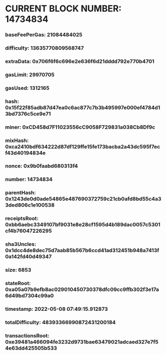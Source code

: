 # CURRENT BLOCK NUMBER: 14734834

### baseFeePerGas: 21084484025
### difficulty: 13635770809568747
### extraData: 0x706f6f6c696e2e636f6d21dddd792e770b4701
### gasLimit: 29970705
### gasUsed: 1312165
### hash: 0x15f22f85adb87d47ea0c6ac877c7b3b495997e000ef4784d13bd7376c5ce9e71
### miner: 0xCD458d7F11023556cC9058F729831a038Cb8Df9c
### mixHash: 0xca2410bdf634222d87df129ffe15fe173bacba2a43dc595f7ecf43d40194834e
### nonce: 0x9b0faabd680313f4
### number: 14734834
### parentHash: 0x1243de0d0ade54865e487690372759c21cb0afd8bd55c4a33ded806c1e100538
### receiptsRoot: 0xbb6aebc3349107bf9031e8e28cf1595d4b189dac0057c5301cf4b76047226295
### sha3Uncles: 0x1dcc4de8dec75d7aab85b567b6ccd41ad312451b948a7413f0a142fd40d49347
### size: 6853
### stateRoot: 0xa05a07b9efb8ac029010450730378dfc09cc9ffb302f3e17a6d49bd7304c99a0
### timestamp: 2022-05-08 07:49:15.912873
### totalDifficulty: 48393366990872431200184
### transactionsRoot: 0xe39481a466094fe3232d9731bae63479021adcaed327e7f54e63dd425505b533
